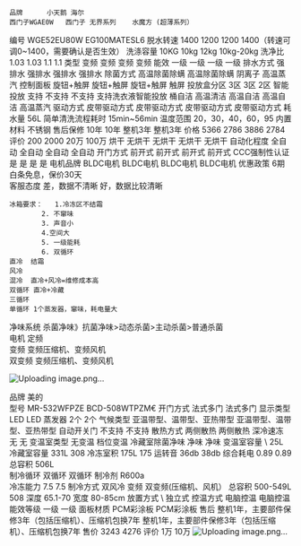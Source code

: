 	品牌		小天鹅	海尔
	西门子WGAE0W	西门子 无界系列	水魔方	(超薄系列）
编号		WGE52EU80W		EG100MATESL6
脱水转速	1400	1200	1200	1400（转速可调0~1400，需要确认是否生效）
洗涤容量	10KG	10kg	12kg	10kg-20kg
洗净比	1.03	1.03	1.1	1.1
类型	变频	变频	变频	变频
能效	一级	一级	一级	一级
排水方式	强排水	强排水	强排水	强排水
除菌方式	高温除菌除螨	高温除菌除螨	阴离子	高温蒸汽
控制面板	旋钮+触屏	旋钮+触屏	旋钮+触屏	触屏
投放盒分区	3区	3区		2区
智能投放	支持	不支持	不支持	支持洗衣液智能投放
桶自洁	高温清洁	高温自洁	高温自洁	高温蒸汽
驱动方式	皮带驱动方式	皮带驱动方式	皮带驱动方式	皮带驱动方式
耗水量				56L
简单清洗流程耗时				15min~56min
温度范围				20，30，40，60，95
内置材料				不锈钢
售后保修	10年	10年	整机3年	整机3年
价格	5366	2786	3886	2784
评价	200	2000	20万	100万
烘干	无烘干	无烘干	无烘干	无烘干
自动化程度	全自动	全自动	全自动	全自动
开门方式	前开式	前开式	前开式	前开式
CCC强制性认证	是	是	是	是
电机品牌	BLDC电机	BLDC电机	BLDC电机	BLDC电机
优惠政策		6期白条免息，保价30天		
客服态度			差，数据不清晰	好，数据比较清晰



	冰箱要求：	1.冷冻区不结霜				
			2. 不窜味				
			3. 声音小				
			4.空间大				
			5. 一级能耗				
			6. 双循环				
	直冷	结霜				
	风冷					
	混冷	直冷+风冷=维修成本高				
	双循环	直冷+冷藏				
	三循环					
	单循环	1个蒸发器，窜味，耗电量大				
净味系统	杀菌净味》抗菌净味>动态杀菌>主动杀菌>普通杀菌					
电机	定频					
	变频	变频压缩机、变频风机				
	双变频	变频压缩机、变频风机				
						
						
![Uploading image.png…]()

品牌	美的	
型号	MR-532WFPZE	BCD-508WTPZM€
开门方式	法式多门	法式多门
显示类型	LED	LED
蒸发器	2个	2个
气候类型	亚温带型、温带型、亚热带型	亚温带型、温带型、亚热带型
自动开关门	不支持	不支持
散热方式	两侧散热	两侧散热
深冷速冻	无	无
变温室类型	无变温	档位变温
冷藏室除菌净味	净味	净味
变温室容量	\	25L
冷藏室容量	331L	308
冷冻室积	175L	175
运转音	36db	38db
综合耗电	0.89	0.89
总容积	506L	
制冷循环	双循环	双循环
制冷剂	R600a	
冷冻能力	7.5	7.5
制冷方式	双风冷	
变频	双变频(压缩机、风机）	
总容积	500-549L	508
深度	65.1-70	
宽度	80-85cm	
放置方式	\	独立式
控温方式	电脑控温	电脑控温
能效等级	一级	一级
面板材质	PCM彩涂板	PCM彩涂板
售后	整机1年，主要部件保修3年（包括压缩机）、压缩机包换7年	整机1年，主要部件保修3年（包括压缩机）、压缩机包换7年
售价	3243	4276
评价	1万	10万
![Uploading image.png…]()

